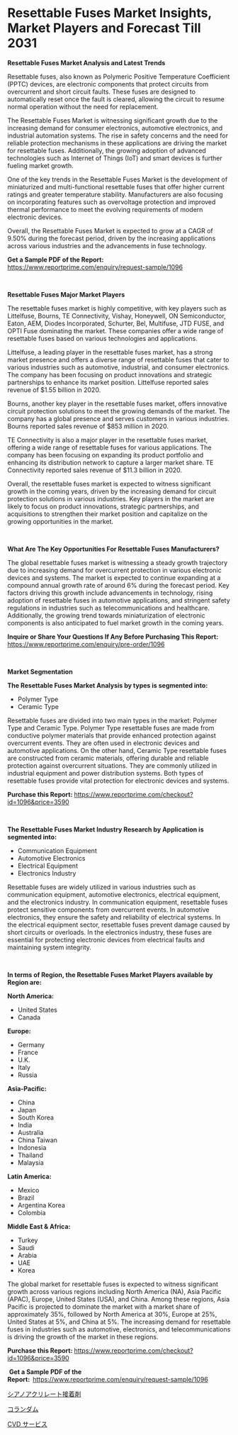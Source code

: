 <p><h1>Resettable Fuses Market Insights, Market Players and Forecast Till 2031</h1></p><p><strong>Resettable Fuses Market Analysis and Latest Trends</strong></p>
<p><p>Resettable fuses, also known as Polymeric Positive Temperature Coefficient (PPTC) devices, are electronic components that protect circuits from overcurrent and short circuit faults. These fuses are designed to automatically reset once the fault is cleared, allowing the circuit to resume normal operation without the need for replacement.</p><p>The Resettable Fuses Market is witnessing significant growth due to the increasing demand for consumer electronics, automotive electronics, and industrial automation systems. The rise in safety concerns and the need for reliable protection mechanisms in these applications are driving the market for resettable fuses. Additionally, the growing adoption of advanced technologies such as Internet of Things (IoT) and smart devices is further fueling market growth.</p><p>One of the key trends in the Resettable Fuses Market is the development of miniaturized and multi-functional resettable fuses that offer higher current ratings and greater temperature stability. Manufacturers are also focusing on incorporating features such as overvoltage protection and improved thermal performance to meet the evolving requirements of modern electronic devices.</p><p>Overall, the Resettable Fuses Market is expected to grow at a CAGR of 9.50% during the forecast period, driven by the increasing applications across various industries and the advancements in fuse technology.</p></p>
<p><strong>Get a Sample PDF of the Report:&nbsp;</strong> <a href="https://www.reportprime.com/enquiry/request-sample/1096">https://www.reportprime.com/enquiry/request-sample/1096</a></p>
<p>&nbsp;</p>
<p><strong>Resettable Fuses Major Market Players</strong></p>
<p><p>The resettable fuses market is highly competitive, with key players such as Littelfuse, Bourns, TE Connectivity, Vishay, Honeywell, ON Semiconductor, Eaton, AEM, Diodes Incorporated, Schurter, Bel, Multifuse, JTD FUSE, and OPTI Fuse dominating the market. These companies offer a wide range of resettable fuses based on various technologies and applications.</p><p>Littelfuse, a leading player in the resettable fuses market, has a strong market presence and offers a diverse range of resettable fuses that cater to various industries such as automotive, industrial, and consumer electronics. The company has been focusing on product innovations and strategic partnerships to enhance its market position. Littelfuse reported sales revenue of $1.55 billion in 2020.</p><p>Bourns, another key player in the resettable fuses market, offers innovative circuit protection solutions to meet the growing demands of the market. The company has a global presence and serves customers in various industries. Bourns reported sales revenue of $853 million in 2020.</p><p>TE Connectivity is also a major player in the resettable fuses market, offering a wide range of resettable fuses for various applications. The company has been focusing on expanding its product portfolio and enhancing its distribution network to capture a larger market share. TE Connectivity reported sales revenue of $11.3 billion in 2020.</p><p>Overall, the resettable fuses market is expected to witness significant growth in the coming years, driven by the increasing demand for circuit protection solutions in various industries. Key players in the market are likely to focus on product innovations, strategic partnerships, and acquisitions to strengthen their market position and capitalize on the growing opportunities in the market.</p></p>
<p>&nbsp;</p>
<p><strong>What Are The Key Opportunities For Resettable Fuses Manufacturers?</strong></p>
<p><p>The global resettable fuses market is witnessing a steady growth trajectory due to increasing demand for overcurrent protection in various electronic devices and systems. The market is expected to continue expanding at a compound annual growth rate of around 6% during the forecast period. Key factors driving this growth include advancements in technology, rising adoption of resettable fuses in automotive applications, and stringent safety regulations in industries such as telecommunications and healthcare. Additionally, the growing trend towards miniaturization of electronic components is also anticipated to fuel market growth in the coming years.</p></p>
<p><strong>Inquire or Share Your Questions If Any Before Purchasing This Report:</strong> <a href="https://www.reportprime.com/enquiry/pre-order/1096">https://www.reportprime.com/enquiry/pre-order/1096</a></p>
<p>&nbsp;</p>
<p><strong>Market Segmentation</strong></p>
<p><strong>The Resettable Fuses Market Analysis by types is segmented into:</strong></p>
<p><ul><li>Polymer Type</li><li>Ceramic Type</li></ul></p>
<p><p>Resettable fuses are divided into two main types in the market: Polymer Type and Ceramic Type. Polymer Type resettable fuses are made from conductive polymer materials that provide enhanced protection against overcurrent events. They are often used in electronic devices and automotive applications. On the other hand, Ceramic Type resettable fuses are constructed from ceramic materials, offering durable and reliable protection against overcurrent situations. They are commonly utilized in industrial equipment and power distribution systems. Both types of resettable fuses provide vital protection for electronic devices and systems.</p></p>
<p><strong>Purchase this Report:&nbsp;</strong><a href="https://www.reportprime.com/checkout?id=1096&price=3590">https://www.reportprime.com/checkout?id=1096&price=3590</a></p>
<p>&nbsp;</p>
<p><strong>The Resettable Fuses Market Industry Research by Application is segmented into:</strong></p>
<p><ul><li>Communication Equipment</li><li>Automotive Electronics</li><li>Electrical Equipment</li><li>Electronics Industry</li></ul></p>
<p><p>Resettable fuses are widely utilized in various industries such as communication equipment, automotive electronics, electrical equipment, and the electronics industry. In communication equipment, resettable fuses protect sensitive components from overcurrent events. In automotive electronics, they ensure the safety and reliability of electrical systems. In the electrical equipment sector, resettable fuses prevent damage caused by short circuits or overloads. In the electronics industry, these fuses are essential for protecting electronic devices from electrical faults and maintaining system integrity.</p></p>
<p>&nbsp;</p>
<p><strong>In terms of Region, the Resettable Fuses Market Players available by Region are:</strong></p>
<p>
    <p> <strong> North America: </strong>
        <ul>
            <li>United States</li>
            <li>Canada</li>
        </ul>
        </p> 
    <p> <strong> Europe: </strong>
        <ul>
            <li>Germany</li>
            <li>France</li>
            <li>U.K.</li>
            <li>Italy</li>
            <li>Russia</li>
        </ul>
        </p> 
    <p> <strong> Asia-Pacific: </strong>
        <ul>
            <li>China</li>
            <li>Japan</li>
            <li>South Korea</li>
            <li>India</li>
            <li>Australia</li>
            <li>China Taiwan</li>
            <li>Indonesia</li>
            <li>Thailand</li>
            <li>Malaysia</li>
        </ul>
        </p> 
    <p> <strong> Latin America: </strong>
        <ul>
            <li>Mexico</li>
            <li>Brazil</li>
            <li>Argentina Korea</li>
            <li>Colombia</li>
        </ul>
        </p> 
    <p> <strong> Middle East & Africa: </strong>
        <ul>
            <li>Turkey</li>
            <li>Saudi</li>
            <li>Arabia</li>
            <li>UAE</li>
            <li>Korea</li>
        </ul>
    </p>
    </p>
<p><p>The global market for resettable fuses is expected to witness significant growth across various regions including North America (NA), Asia Pacific (APAC), Europe, United States (USA), and China. Among these regions, Asia Pacific is projected to dominate the market with a market share of approximately 35%, followed by North America at 30%, Europe at 25%, United States at 5%, and China at 5%. The increasing demand for resettable fuses in industries such as automotive, electronics, and telecommunications is driving the growth of the market in these regions.</p></p>
<p><strong>Purchase this Report: </strong><a href="https://www.reportprime.com/checkout?id=1096&price=3590">https://www.reportprime.com/checkout?id=1096&price=3590</a></p>
<p>&nbsp;<strong>Get a Sample PDF of the Report:&nbsp;&nbsp;</strong><a href="https://www.reportprime.com/enquiry/request-sample/1096">https://www.reportprime.com/enquiry/request-sample/1096</a></p>
<p><strong></strong></p>
<p><p><a href="https://github.com/dandier2003/Market-Research-Report-List-1/blob/main/47935408712.md">シアノアクリレート接着剤</a></p><p><a href="https://github.com/lily-u-genius/Market-Research-Report-List-1/blob/main/75395108710.md">コランダム</a></p><p><a href="https://github.com/sghwr779811674/Market-Research-Report-List-1/blob/main/61497688711.md">CVD サービス</a></p></p>